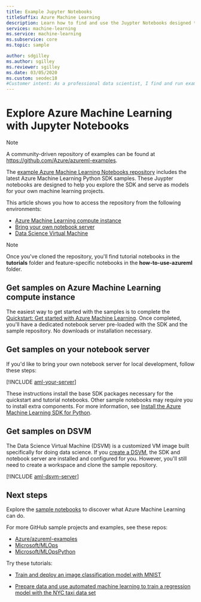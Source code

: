 ```yaml
---
title: Example Jupyter Notebooks
titleSuffix: Azure Machine Learning
description: Learn how to find and use the Juypter Notebooks designed to help you explore the SDK and serve as models for your own machine learning projects.
services: machine-learning
ms.service: machine-learning
ms.subservice: core
ms.topic: sample

author: sdgilley
ms.author: sgilley
ms.reviewer: sgilley
ms.date: 03/05/2020
ms.custom: seodec18
#Customer intent: As a professional data scientist, I find and run example Jupyter Notebooks for Azure Machine Learning.
---
```


# Explore Azure Machine Learning with Jupyter Notebooks

> [!NOTE] 
> A community-driven repository of examples can be found at https://github.com/Azure/azureml-examples.

The [example Azure Machine Learning Notebooks repository](https://github.com/azure/machinelearningnotebooks) includes the latest Azure Machine Learning Python SDK samples. These Juypter notebooks are designed to help you explore the SDK and serve as models for your own machine learning projects.

This article shows you how to access the repository from the following environments:

- [Azure Machine Learning compute instance](#notebookvm)
- [Bring your own notebook server](#byo)
- [Data Science Virtual Machine](#dsvm)

> [!NOTE]
> Once you've cloned the repository, you'll find tutorial notebooks in the **tutorials** folder and feature-specific notebooks in the **how-to-use-azureml** folder.

<a name="notebookvm"></a>
## Get samples on Azure Machine Learning compute instance

The easiest way to get started with the samples is to complete the [Quickstart: Get started with Azure Machine Learning](quickstart-create-resources.md). Once completed, you'll have a dedicated notebook server pre-loaded with the SDK and the sample repository. No downloads or installation necessary.

<a name="byo"></a>

## Get samples on your notebook server

If you'd like to bring your own notebook server for local development, follow these steps:

[!INCLUDE [aml-your-server](../../includes/aml-your-server.md)]

These instructions install the base SDK packages necessary for the quickstart and tutorial notebooks. Other sample notebooks may require you to install extra components. For more information, see [Install the Azure Machine Learning SDK for Python](/python/api/overview/azure/ml/install).

<a name="dsvm"></a>
## Get samples on DSVM

The Data Science Virtual Machine (DSVM) is a customized VM image built specifically for doing data science. If you [create a DSVM](how-to-configure-environment.md#dsvm), the SDK and notebook server are installed and configured for you. However, you'll still need to create a workspace and clone the sample repository.

[!INCLUDE [aml-dsvm-server](../../includes/aml-dsvm-server.md)]

## Next steps

Explore the [sample notebooks](https://github.com/Azure/MachineLearningNotebooks) to discover what Azure Machine Learning can do.

For more GitHub sample projects and examples, see these repos:
+ [Azure/azureml-examples](https://github.com/Azure/azureml-examples)
+ [Microsoft/MLOps](https://github.com/Microsoft/MLOps)
+ [Microsoft/MLOpsPython](https://github.com/microsoft/MLOpsPython)

Try these tutorials:

- [Train and deploy an image classification model with MNIST](tutorial-train-models-with-aml.md)

- [Prepare data and use automated machine learning to train a regression model with the NYC taxi data set](tutorial-auto-train-models.md)
